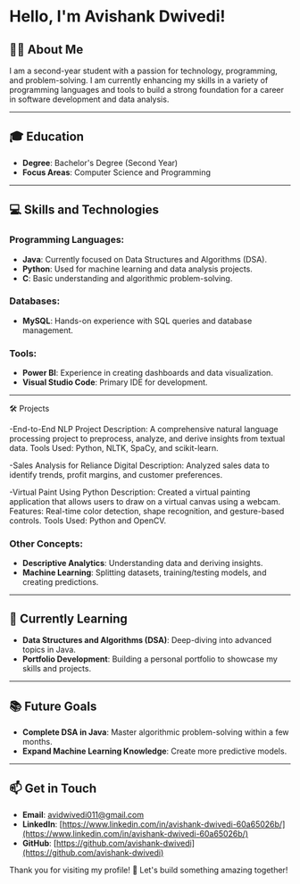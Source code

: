 # Hello, I'm Avishank Dwivedi!

## 👨‍💻 About Me
I am a second-year student with a passion for technology, programming, and problem-solving. I am currently enhancing my skills in a variety of programming languages and tools to build a strong foundation for a career in software development and data analysis.

---

## 🎓 Education
- **Degree**: Bachelor's Degree (Second Year)
- **Focus Areas**: Computer Science and Programming

---

## 💻 Skills and Technologies

### Programming Languages:
- **Java**: Currently focused on Data Structures and Algorithms (DSA).
- **Python**: Used for machine learning and data analysis projects.
- **C**: Basic understanding and algorithmic problem-solving.

### Databases:
- **MySQL**: Hands-on experience with SQL queries and database management.

### Tools:
- **Power BI**: Experience in creating dashboards and data visualization.
- **Visual Studio Code**: Primary IDE for development.
---
🛠️ Projects

-End-to-End NLP Project
Description: A comprehensive natural language processing project to preprocess, analyze, and derive insights from textual data.
Tools Used: Python, NLTK, SpaCy, and scikit-learn.

-Sales Analysis for Reliance Digital
Description: Analyzed sales data to identify trends, profit margins, and customer preferences.

-Virtual Paint Using Python
Description: Created a virtual painting application that allows users to draw on a virtual canvas using a webcam.
Features: Real-time color detection, shape recognition, and gesture-based controls.
Tools Used: Python and OpenCV.


### Other Concepts:
- **Descriptive Analytics**: Understanding data and deriving insights.
- **Machine Learning**: Splitting datasets, training/testing models, and creating predictions.

---

## 🌱 Currently Learning
- **Data Structures and Algorithms (DSA)**: Deep-diving into advanced topics in Java.
- **Portfolio Development**: Building a personal portfolio to showcase my skills and projects.
---

## 📚 Future Goals
- **Complete DSA in Java**: Master algorithmic problem-solving within a few months.
- **Expand Machine Learning Knowledge**: Create more predictive models.
---

## 📫 Get in Touch
- **Email**: avidwivedi011@gmail.com
- **LinkedIn**: [https://www.linkedin.com/in/avishank-dwivedi-60a65026b/](https://www.linkedin.com/in/avishank-dwivedi-60a65026b/)
- **GitHub**: [https://github.com/avishank-dwivedi](https://github.com/avishank-dwivedi)

Thank you for visiting my profile! 🚀 Let's build something amazing together!

